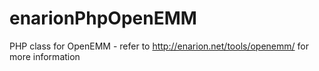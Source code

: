 enarionPhpOpenEMM
=================

PHP class for OpenEMM - refer to http://enarion.net/tools/openemm/ for more information